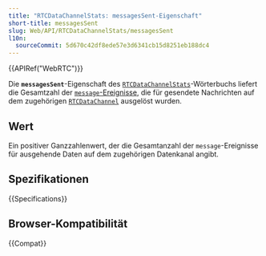 ```yaml
---
title: "RTCDataChannelStats: messagesSent-Eigenschaft"
short-title: messagesSent
slug: Web/API/RTCDataChannelStats/messagesSent
l10n:
  sourceCommit: 5d670c42df8ede57e3d6341cb15d8251eb188dc4
---
```


{{APIRef("WebRTC")}}

Die **`messagesSent`**-Eigenschaft des [`RTCDataChannelStats`](/de/docs/Web/API/RTCDataChannelStats)-Wörterbuchs liefert die Gesamtzahl der [`message`-Ereignisse](/de/docs/Web/API/RTCDataChannel/message_event), die für gesendete Nachrichten auf dem zugehörigen [`RTCDataChannel`](/de/docs/Web/API/RTCDataChannel) ausgelöst wurden.

## Wert

Ein positiver Ganzzahlenwert, der die Gesamtanzahl der `message`-Ereignisse für ausgehende Daten auf dem zugehörigen Datenkanal angibt.

## Spezifikationen

{{Specifications}}

## Browser-Kompatibilität

{{Compat}}
